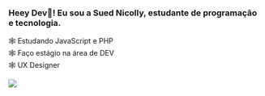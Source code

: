 ### Heey Dev🍄! Eu sou a Sued Nicolly, estudante de programação e tecnologia.

🕸 Estudando JavaScript e PHP </br>
🕸 Faço estágio na área de DEV </br>
🕸 UX Designer </br>

<div>
  <a href= "https://www.linkedin.com/in/sued-nicolly-dias-2468a322a" target="_blank"><img src= "https://img.shields.io/badge/LinkedIn-0077B5?style=for-the-badge&logo=linkedin&logoColor=white" target="_blank"></a>
</div>
